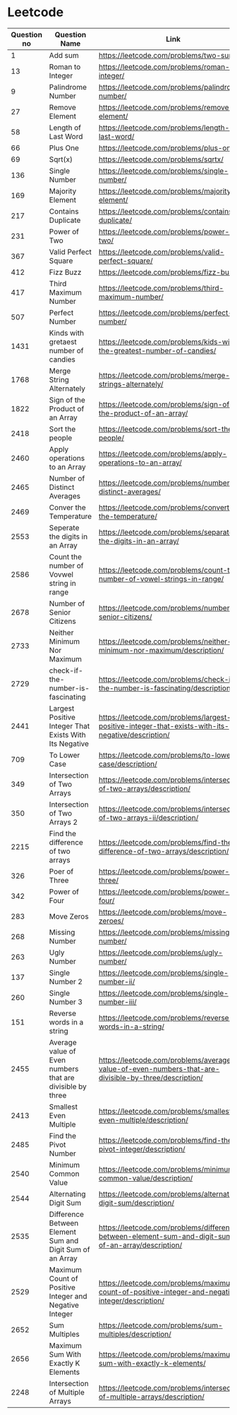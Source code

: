 # Leetcode
| Question no  | Question Name | Link |
| ------------- | ------------- | ------------- |
|  1  | Add sum | https://leetcode.com/problems/two-sum/ |
|  13 | Roman to Integer | https://leetcode.com/problems/roman-to-integer/ |
| 9 | Palindrome Number | https://leetcode.com/problems/palindrome-number/ |
| 27 | Remove Element | https://leetcode.com/problems/remove-element/ |
| 58 | Length of Last Word | https://leetcode.com/problems/length-of-last-word/ |
| 66 | Plus One | https://leetcode.com/problems/plus-one/ |
| 69 | Sqrt(x) | https://leetcode.com/problems/sqrtx/ |
| 136 | Single Number | https://leetcode.com/problems/single-number/ |
| 169 | Majority Element | https://leetcode.com/problems/majority-element/ |
| 217 | Contains Duplicate | https://leetcode.com/problems/contains-duplicate/ |
| 231 | Power of Two | https://leetcode.com/problems/power-of-two/ |
| 367 | Valid Perfect Square | https://leetcode.com/problems/valid-perfect-square/ |
| 412 | Fizz Buzz | https://leetcode.com/problems/fizz-buzz/ |
| 417 | Third Maximum Number | https://leetcode.com/problems/third-maximum-number/ |
| 507 | Perfect Number | https://leetcode.com/problems/perfect-number/ |
| 1431 |Kinds with gretaest number of candies | https://leetcode.com/problems/kids-with-the-greatest-number-of-candies/ |
| 1768 | Merge String Alternately | https://leetcode.com/problems/merge-strings-alternately/ |
| 1822 | Sign of the Product of an Array | https://leetcode.com/problems/sign-of-the-product-of-an-array/ |
| 2418 | Sort the people | https://leetcode.com/problems/sort-the-people/ |
| 2460 | Apply operations to an Array | https://leetcode.com/problems/apply-operations-to-an-array/ |
| 2465 | Number of Distinct Averages | https://leetcode.com/problems/number-of-distinct-averages/ |
| 2469 | Conver the Temperature | https://leetcode.com/problems/convert-the-temperature/ |
| 2553 | Seperate the digits in an Array | https://leetcode.com/problems/separate-the-digits-in-an-array/ |
| 2586 |  Count the number of Vovwel string in range | https://leetcode.com/problems/count-the-number-of-vowel-strings-in-range/ |
| 2678 | Number of Senior Citizens | https://leetcode.com/problems/number-of-senior-citizens/ |
| 2733 | Neither Minimum Nor Maximum | https://leetcode.com/problems/neither-minimum-nor-maximum/description/ |
| 2729 | check-if-the-number-is-fascinating | https://leetcode.com/problems/check-if-the-number-is-fascinating/description/ |
| 2441 | Largest Positive Integer That Exists With Its Negative | https://leetcode.com/problems/largest-positive-integer-that-exists-with-its-negative/description/ |
| 709 | To Lower Case | https://leetcode.com/problems/to-lower-case/description/ |
| 349 | Intersection of Two Arrays | https://leetcode.com/problems/intersection-of-two-arrays/description/ |
| 350 | Intersection of Two Arrays 2 | https://leetcode.com/problems/intersection-of-two-arrays-ii/description/ |
| 2215 | Find the difference of two arrays | https://leetcode.com/problems/find-the-difference-of-two-arrays/description/ |
| 326 | Poer of Three | https://leetcode.com/problems/power-of-three/ |
| 342 | Power of Four | https://leetcode.com/problems/power-of-four/ |
| 283 | Move Zeros | https://leetcode.com/problems/move-zeroes/ |
| 268 | Missing Number | https://leetcode.com/problems/missing-number/ |
| 263 | Ugly Number | https://leetcode.com/problems/ugly-number/ |
| 137 | Single Number 2 | https://leetcode.com/problems/single-number-ii/ |
| 260 | Single Number 3 | https://leetcode.com/problems/single-number-iii/ |
| 151 | Reverse words in a string | https://leetcode.com/problems/reverse-words-in-a-string/ |
| 2455 | Average value of Even numbers that are divisible by three | https://leetcode.com/problems/average-value-of-even-numbers-that-are-divisible-by-three/description/ |
| 2413 | Smallest Even Multiple |  https://leetcode.com/problems/smallest-even-multiple/description/ |
| 2485 | Find the Pivot Number | https://leetcode.com/problems/find-the-pivot-integer/description/ |
| 2540 | Minimum Common Value | https://leetcode.com/problems/minimum-common-value/description/ |
| 2544 | Alternating Digit Sum | https://leetcode.com/problems/alternating-digit-sum/description/ |
| 2535 | Difference Between Element Sum and Digit Sum of an Array | https://leetcode.com/problems/difference-between-element-sum-and-digit-sum-of-an-array/description/ |
| 2529 | Maximum Count of Positive Integer and Negative Integer | https://leetcode.com/problems/maximum-count-of-positive-integer-and-negative-integer/description/ |
| 2652 | Sum Multiples | https://leetcode.com/problems/sum-multiples/description/ | https://leetcode.com/problems/maximum-sum-with-exactly-k-elements/description/ |
| 2656 | Maximum Sum With Exactly K Elements | https://leetcode.com/problems/maximum-sum-with-exactly-k-elements/ |
| 2248 | Intersection of Multiple Arrays | https://leetcode.com/problems/intersection-of-multiple-arrays/description/ |
 
 


